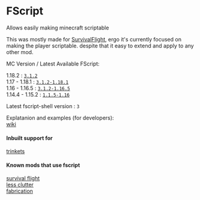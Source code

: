 # FScript

Allows easily making minecraft scriptable

This was mostly made for [SurvivalFlight](https://github.com/sfort/MC-SurvivalFlight),
ergo it's currently focused on making the player scriptable.
despite that it easy to extend and apply to any other mod.

MC Version / Latest Available FScript:

1.18.2          : [`3.1.2`](https://github.com/SFort/FScript/releases/tag/r3.1.2)  
1.17   - 1.18.1 : [`3.1.2-1.18.1`](https://github.com/SFort/FScript/releases/tag/r3.1.2)  
1.16   - 1.16.5 : [`3.1.2-1.16.5`](https://github.com/SFort/FScript/releases/tag/r3.1.2)  
1.14.4 - 1.15.2 : [`1.1.5-1.16`](https://github.com/SFort/FScript/releases/tag/r1.1.5)  


Latest fscript-shell version : `3`

Explatanion and examples (for developers):  
[wiki](https://github.com/SFort/FScript/wiki)

#### Inbuilt support for
[trinkets](https://github.com/emilyploszaj/trinkets)

#### Known mods that use fscript
[survival flight](https://github.com/sfort/mc-survivalflight)  
[less clutter](https://github.com/sfort/mc-lessclutter)  
[fabrication](https://github.com/unascribed/fabrication)
